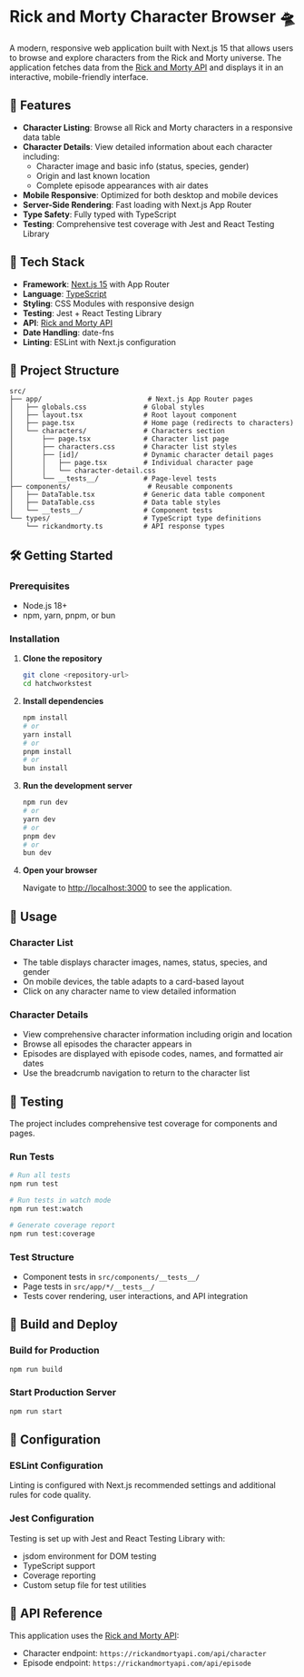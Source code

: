 # Rick and Morty Character Browser 🛸

A modern, responsive web application built with Next.js 15 that allows users to browse and explore characters from the Rick and Morty universe. The application fetches data from the [Rick and Morty API](https://rickandmortyapi.com/) and displays it in an interactive, mobile-friendly interface.

## 🌟 Features

- **Character Listing**: Browse all Rick and Morty characters in a responsive data table
- **Character Details**: View detailed information about each character including:
  - Character image and basic info (status, species, gender)
  - Origin and last known location
  - Complete episode appearances with air dates
- **Mobile Responsive**: Optimized for both desktop and mobile devices
- **Server-Side Rendering**: Fast loading with Next.js App Router
- **Type Safety**: Fully typed with TypeScript
- **Testing**: Comprehensive test coverage with Jest and React Testing Library

## 🚀 Tech Stack

- **Framework**: [Next.js 15](https://nextjs.org/) with App Router
- **Language**: [TypeScript](https://www.typescriptlang.org/)
- **Styling**: CSS Modules with responsive design
- **Testing**: Jest + React Testing Library
- **API**: [Rick and Morty API](https://rickandmortyapi.com/)
- **Date Handling**: date-fns
- **Linting**: ESLint with Next.js configuration

## 📁 Project Structure

```text
src/
├── app/                          # Next.js App Router pages
│   ├── globals.css              # Global styles
│   ├── layout.tsx               # Root layout component
│   ├── page.tsx                 # Home page (redirects to characters)
│   └── characters/              # Characters section
│       ├── page.tsx             # Character list page
│       ├── characters.css       # Character list styles
│       ├── [id]/                # Dynamic character detail pages
│       │   ├── page.tsx         # Individual character page
│       │   └── character-detail.css
│       └── __tests__/           # Page-level tests
├── components/                   # Reusable components
│   ├── DataTable.tsx            # Generic data table component
│   ├── DataTable.css            # Data table styles
│   └── __tests__/               # Component tests
└── types/                       # TypeScript type definitions
    └── rickandmorty.ts          # API response types
```

## 🛠 Getting Started

### Prerequisites

- Node.js 18+
- npm, yarn, pnpm, or bun

### Installation

1. **Clone the repository**

   ```bash
   git clone <repository-url>
   cd hatchworkstest
   ```

2. **Install dependencies**

   ```bash
   npm install
   # or
   yarn install
   # or
   pnpm install
   # or
   bun install
   ```

3. **Run the development server**

   ```bash
   npm run dev
   # or
   yarn dev
   # or
   pnpm dev
   # or
   bun dev
   ```

4. **Open your browser**

   Navigate to [http://localhost:3000](http://localhost:3000) to see the application.

## 📱 Usage

### Character List

- The table displays character images, names, status, species, and gender
- On mobile devices, the table adapts to a card-based layout
- Click on any character name to view detailed information

### Character Details

- View comprehensive character information including origin and location
- Browse all episodes the character appears in
- Episodes are displayed with episode codes, names, and formatted air dates
- Use the breadcrumb navigation to return to the character list

## 🧪 Testing

The project includes comprehensive test coverage for components and pages.

### Run Tests

```bash
# Run all tests
npm run test

# Run tests in watch mode
npm run test:watch

# Generate coverage report
npm run test:coverage
```

### Test Structure

- Component tests in `src/components/__tests__/`
- Page tests in `src/app/*/__tests__/`
- Tests cover rendering, user interactions, and API integration

## 🚀 Build and Deploy

### Build for Production

```bash
npm run build
```

### Start Production Server

```bash
npm run start
```

## 🔧 Configuration

### ESLint Configuration

Linting is configured with Next.js recommended settings and additional rules for code quality.

### Jest Configuration

Testing is set up with Jest and React Testing Library with:

- jsdom environment for DOM testing
- TypeScript support
- Coverage reporting
- Custom setup file for test utilities

## 🔗 API Reference

This application uses the [Rick and Morty API](https://rickandmortyapi.com/):

- Character endpoint: `https://rickandmortyapi.com/api/character`
- Episode endpoint: `https://rickandmortyapi.com/api/episode`

